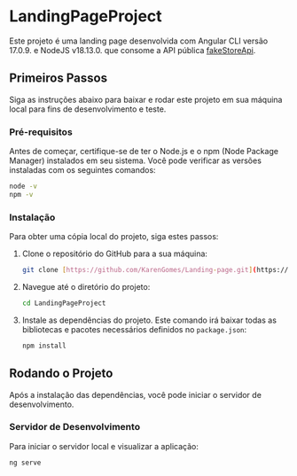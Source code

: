 # LandingPageProject

Este projeto é uma landing page desenvolvida com Angular CLI versão 17.0.9. e NodeJS v18.13.0. que consome a API pública [fakeStoreApi](https://fakestoreapi.com/products).

## Primeiros Passos

Siga as instruções abaixo para baixar e rodar este projeto em sua máquina local para fins de desenvolvimento e teste.

### Pré-requisitos

Antes de começar, certifique-se de ter o Node.js e o npm (Node Package Manager) instalados em seu sistema. Você pode verificar as versões instaladas com os seguintes comandos:

```bash
node -v
npm -v
```

### Instalação

Para obter uma cópia local do projeto, siga estes passos:

1.  Clone o repositório do GitHub para a sua máquina:
    ```bash
    git clone [https://github.com/KarenGomes/Landing-page.git](https://github.com/KarenGomes/Landing-page.git)
    ```

2.  Navegue até o diretório do projeto:
    ```bash
    cd LandingPageProject
    ```

3.  Instale as dependências do projeto. Este comando irá baixar todas as bibliotecas e pacotes necessários definidos no `package.json`:
    ```bash
    npm install
    ```

## Rodando o Projeto

Após a instalação das dependências, você pode iniciar o servidor de desenvolvimento.

### Servidor de Desenvolvimento

Para iniciar o servidor local e visualizar a aplicação:

```bash
ng serve

```

